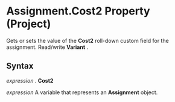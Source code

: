 
# Assignment.Cost2 Property (Project)

Gets or sets the value of the  **Cost2** roll-down custom field for the assignment. Read/write **Variant** .


## Syntax

 _expression_ . **Cost2**

 _expression_ A variable that represents an **Assignment** object.

